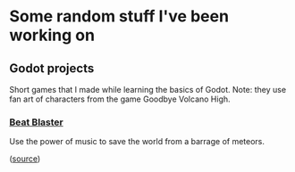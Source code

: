 # Some random stuff I've been working on

## Godot projects

Short games that I made while learning the basics of Godot.
Note: they use fan art of characters from the game Goodbye Volcano High.

### [Beat Blaster](https://mikeasaurus.github.io/godot-practice/beatblaster/html/beatblaster.html)

Use the power of music to save the world from a barrage of meteors.

([source](https://github.com/Mikeasaurus/godot-practice/tree/main/beatblaster))
